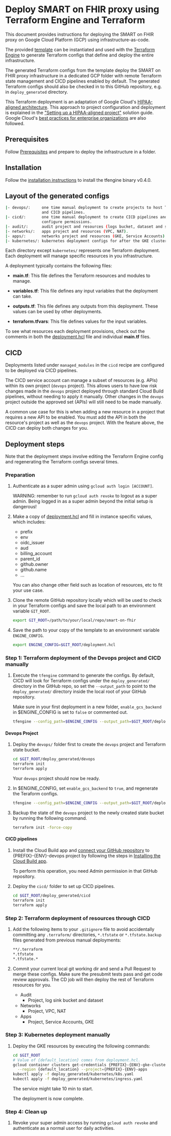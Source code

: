 # Deploy SMART on FHIR proxy using Terraform Engine and Terraform

This document provides instructions for deploying the SMART on FHIR proxy on
Google Cloud Platform (GCP) using infrastructure-as-code.

The provided [template](./deployment.hcl) can be instantiated and used with the
[Terraform Engine](https://github.com/GoogleCloudPlatform/healthcare-data-protection-suite/tree/master/docs/tfengine)
to generate Terraform configs that define and deploy the entire infrastructure.

The generated Terraform configs from the template deploy the SMART on FHIR
proxy infrastructure in a dedicated GCP folder with remote Terraform state
management and CICD pipelines enabled by default. The generated Terraform
configs should also be checked in to this GitHub repository, e.g. in
`deploy_generated` directory.

This Terraform deployment is an adaptation of Google Cloud's
[HIPAA-aligned architecture](https://cloud.google.com/solutions/architecture-hipaa-aligned-project).
This approach to project configuration and deployment is explained in the
["Setting up a HIPAA-aligned project"](https://cloud.google.com/solutions/setting-up-a-hipaa-aligned-project)
solution guide. Google Cloud's
[best practices for enterprise organizations](https://cloud.google.com/docs/enterprise/best-practices-for-enterprise-organizations)
are also followed.

## Prerequisites

Follow
[Prerequisites](https://github.com/GoogleCloudPlatform/healthcare-data-protection-suite/tree/master/docs/tfengine#prerequisites)
and prepare to deploy the infrastructure in a folder.

## Installation

Follow the
[installation instructions](https://github.com/GoogleCloudPlatform/healthcare-data-protection-suite/tree/master/docs/tfengine/#installation)
to install the tfengine binary v0.4.0.

## Layout of the generated configs

```bash
|- devops/:     one time manual deployment to create projects to host Terraform state
                and CICD pipelines.
|- cicd/:       one time manual deployment to create CICD pipelines and
                configure permissions.
|- audit/:      audit project and resources (logs bucket, dataset and sinks).
|- networks/:   apps project and resources (VPC, NAT).
|- apps/:       networks project and resources (GKE, Service Accounts).
|- kubernetes/: kubernetes deployment configs for after the GKE cluster has been created.
```

Each directory except `kubernetes/` represents one Terraform deployment. Each
deployment will manage specific resources in you infrastructure.

A deployment typically contains the following files:

- **main.tf**: This file defines the Terraform resources and modules to
    manage.

- **variables.tf**: This file defines any input variables that the deployment
    can take.

- **outputs.tf**: This file defines any outputs from this deployment. These
    values can be used by other deployments.

- **terraform.tfvars**: This file defines values for the input variables.

To see what resources each deployment provisions, check out the comments in both
the [deployment.hcl](./deployment.hcl) file and individual **main.tf** files.

## CICD

Deployments listed under `managed_modules` in the `cicd` recipe are configured
to be deployed via CICD pipelines.

The CICD service account can manage a subset of resources (e.g. APIs) within its
own project (`devops` project). This allows users to have low risk changes made
in the `devops` project deployed through standard Cloud Build pipelines,
without needing to apply it manually. Other changes in the `devops` project
outside the approved set (APIs) will still need to be made manually.

A common use case for this is when adding a new resource in a project that
requires a new API to be enabled. You must add the API in both the resource's
project as well as the `devops` project. With the feature above, the CICD can
deploy both changes for you.

## Deployment steps

Note that the deployment steps involve editing the Terraform Engine config and
regenerating the Terraform configs several times.

### Preparation

1. Authenticate as a super admin using `gcloud auth login [ACCOUNT]`.

    WARNING: remember to run `gcloud auth revoke` to logout as a super admin.
    Being logged in as a super admin beyond the initial setup is dangerous!

1. Make a copy of [deployment.hcl](./deployment.hcl) and fill in instance
    specific values, which includes:

    - prefix
    - env
    - oidc_issuer
    - aud
    - billing_account
    - parent_id
    - github.owner
    - github.name
    - ...

    You can also change other field such as location of resources, etc to fit
    your use case.

1. Clone the remote GitHub repository locally which will be used to check in
    your Terraform configs and save the local path to an environment variable
    `GIT_ROOT`.

    ```bash
    export GIT_ROOT=/path/to/your/local/repo/smart-on-fhir
    ```

1. Save the path to your copy of the template to an environment variable
    `ENGINE_CONFIG`.

    ```bash
    export ENGINE_CONFIG=$GIT_ROOT/deployment.hcl
    ```

### Step 1: Terraform deployment of the Devops project and CICD manually

1. Execute the `tfengine` command to generate the configs. By default, CICD
    will look for Terraform configs under the `deploy_generated/` directory in
    the GitHub repo, so set the `--output_path` to point to the
    `deploy_generated/` directory inside the local root of your GitHub
    repository.

    Make sure in your first deployment in a new folder, `enable_gcs_backend` in
    $ENGINE_CONFIG is set to `false` or commented out.

    ```bash
    tfengine --config_path=$ENGINE_CONFIG --output_path=$GIT_ROOT/deploy_generated
    ```

#### Devops Project

1. Deploy the `devops/` folder first to create the `devops` project and
    Terraform state bucket.

    ```bash
    cd $GIT_ROOT/deploy_generated/devops
    terraform init
    terraform apply
    ```

    Your `devops` project should now be ready.

1. In $ENGINE_CONFIG, set `enable_gcs_backend` to `true`, and regenerate the
    Teraform configs.

    ```bash
    tfengine --config_path=$ENGINE_CONFIG --output_path=$GIT_ROOT/deploy_generated
    ```

1. Backup the state of the `devops` project to the newly created state bucket
    by running the following command.

    ```bash
    terraform init -force-copy
    ```

#### CICD pipelines

1. Install the Cloud Build app and
    [connect your GitHub repository](https://console.cloud.google.com/cloud-build/triggers/connect)
    to {PREFIX}-{ENV}-devops project by following the steps in
    [Installing the Cloud Build app](https://cloud.google.com/cloud-build/docs/automating-builds/create-github-app-triggers#installing_the_cloud_build_app).

    To perform this operation, you need Admin permission in that GitHub
    repository.

1. Deploy the `cicd/` folder to set up CICD pipelines.

    ```bash
    cd $GIT_ROOT/deploy_generated/cicd
    terraform init
    terraform apply
    ```

### Step 2: Terraform deployment of resources through CICD

1. Add the following items to your `.gitignore` file to avoid accidentally
    committing any `.terraform/` directories, `*.tfstate` or `*.tfstate.backup`
    files generated from previous manual deployments:

    ```bash
    **/.terraform
    *.tfstate
    *.tfstate.*
    ```

1. Commit your current local git working dir and send a Pull Request to merge
    these configs. Make sure the presubmit tests pass and get code review
    approvals. The CD job will then deploy the rest of Terraform resources for
    you.

    - Audit
        - Project, log sink bucket and dataset
    - Networks
        - Project, VPC, NAT
    - Apps
        - Project, Service Accounts, GKE

### Step 3: Kubernetes deployment manually

1. Deploy the GKE resources by executing the following commands:

    ```bash
    cd $GIT_ROOT
    # Value of {default_location} comes from deployment.hcl.
    gcloud container clusters get-credentials {PREFIX}-{ENV}-gke-cluster \
      --region {default_location} --project={PREFIX}-{ENV}-apps
    kubectl apply -f deploy_generated/kubernetes/k8s.yaml
    kubectl apply -f deploy_generated/kubernetes/ingress.yaml
    ```

    The service might take 10 min to start.

    The deployment is now complete.

### Step 4: Clean up

1. Revoke your super admin access by running `gcloud auth revoke` and
    authenticate as a normal user for daily activities.

